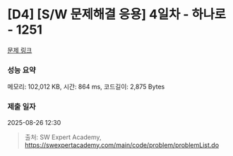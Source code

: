 # [D4] [S/W 문제해결 응용] 4일차 - 하나로 - 1251 

[문제 링크](https://swexpertacademy.com/main/code/problem/problemDetail.do?contestProbId=AV15StKqAQkCFAYD) 

### 성능 요약

메모리: 102,012 KB, 시간: 864 ms, 코드길이: 2,875 Bytes

### 제출 일자

2025-08-26 12:30



> 출처: SW Expert Academy, https://swexpertacademy.com/main/code/problem/problemList.do
